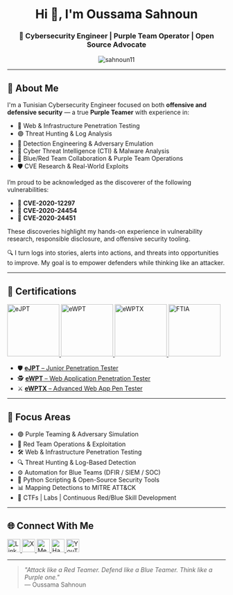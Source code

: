 <h1 align="center">Hi 👋, I'm Oussama Sahnoun</h1>
<h3 align="center">🔐 Cybersecurity Engineer | Purple Team Operator | Open Source Advocate</h3>

<p align="center">
  <img src="https://komarev.com/ghpvc/?username=sahnoun11&label=Profile%20views&color=0e75b6&style=flat" alt="sahnoun11" />
</p>

---

## 🧠 About Me

I'm a Tunisian Cybersecurity Engineer focused on both **offensive and defensive security** — a true **Purple Teamer** with experience in:

- 🔴 Web & Infrastructure Penetration Testing  
- 🟣 Threat Hunting & Log Analysis  
- 🔵 Detection Engineering & Adversary Emulation  
- 🎯 Cyber Threat Intelligence (CTI) & Malware Analysis  
- 🤝 Blue/Red Team Collaboration & Purple Team Operations  
- 🛡️ CVE Research & Real-World Exploits

I’m proud to be acknowledged as the discoverer of the following vulnerabilities:

- 🛑 **CVE-2020-12297**  
- 🛑 **CVE-2020-24454**  
- 🛑 **CVE-2020-24451**

These discoveries highlight my hands-on experience in vulnerability research, responsible disclosure, and offensive security tooling.

🔍 I turn logs into stories, alerts into actions, and threats into opportunities to improve. My goal is to empower defenders while thinking like an attacker.

---

## 🏅 Certifications

<p>
  <a href="https://certs.ine.com/37b267e8-6444-44ae-bab0-ccfbdb72fcfb#acc.KpdVFC59" target="_blank">
    <img src="https://templates.images.credential.net/16947192901898719699151540862834.png" alt="eJPT" width="120"/>
  </a>
  <a href="https://certs.ine.com/e5109950-6ba6-4395-bed8-4e67e0b1e055#acc.n2k3ByVE" target="_blank">
    <img src="https://templates.images.credential.net/16947191873158488518373721742383.png" alt="eWPT" width="120"/>
  </a>
  <a href="https://certs.ine.com/0b34efb4-32cd-4990-b15b-80c744d55786#acc.bruIzhA8" target="_blank">
    <img src="https://templates.images.credential.net/16947191222671701758205992327842.png" alt="eWPTX" width="120"/>
  </a>
  <a href="https://arcx.io/verify-certificate?id=ec30d345c3662b249a9d396a52ebf41886b81c94&k=aa6ade86892949ef8ac645d34418dfc5" target="_blank">
    <img src="https://arcx.io/images/certs/FTIA.png" alt="FTIA" width="120"/>
  </a>
</p>

- 🛡️ [**eJPT** – Junior Penetration Tester](https://certs.ine.com/37b267e8-6444-44ae-bab0-ccfbdb72fcfb#acc.KpdVFC59)  
- 🕵️ [**eWPT** – Web Application Penetration Tester](https://certs.ine.com/e5109950-6ba6-4395-bed8-4e67e0b1e055#acc.n2k3ByVE)  
- ⚔️ [**eWPTX** – Advanced Web App Pen Tester](https://certs.ine.com/0b34efb4-32cd-4990-b15b-80c744d55786#acc.bruIzhA8)

---

## 🧭 Focus Areas

- 🟣 Purple Teaming & Adversary Simulation
- 🔴 Red Team Operations & Exploitation
- 🛠️ Web & Infrastructure Penetration Testing
- 🔍 Threat Hunting & Log-Based Detection 
- ⚙️ Automation for Blue Teams (DFIR / SIEM / SOC)
- 🧰 Python Scripting & Open-Source Security Tools
- 📊 Mapping Detections to MITRE ATT&CK
- 🧪 CTFs | Labs | Continuous Red/Blue Skill Development

---

## 🌐 Connect With Me

<p align="left">
  <a href="https://linkedin.com/in/oussama-sahnoun-0ba565131" target="_blank">
    <img src="https://raw.githubusercontent.com/rahuldkjain/github-profile-readme-generator/master/src/images/icons/Social/linked-in-alt.svg" alt="LinkedIn" width="30" height="30"/>
  </a>
  <a href="https://twitter.com/sahnounoussama5" target="_blank">
    <img src="https://cdn.jsdelivr.net/gh/devicons/devicon/icons/twitter/twitter-original.svg" alt="X" width="30" height="30"/>
  </a>
  <a href="https://medium.com/@sahnounoussama" target="_blank">
    <img src="https://raw.githubusercontent.com/rahuldkjain/github-profile-readme-generator/master/src/images/icons/Social/medium.svg" alt="Medium" width="30" height="30"/>
  </a>
  <a href="https://app.hackthebox.com/profile/63065" target="_blank">
    <img src="https://icons-for-free.com/iff/png/512/hackthebox-1330289840795787516.png" alt="Hack The Box" width="30" height="30"/>
  </a>
  <a href="https://www.youtube.com/c/sahnoun111" target="_blank">
    <img src="https://raw.githubusercontent.com/rahuldkjain/github-profile-readme-generator/master/src/images/icons/Social/youtube.svg" alt="YouTube" width="30" height="30"/>
  </a>
</p>

---

> _"Attack like a Red Teamer. Defend like a Blue Teamer. Think like a Purple one."_  
> — Oussama Sahnoun
